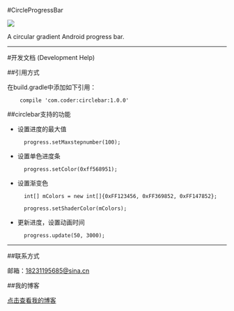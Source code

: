 #CircleProgressBar

![](http://i.imgur.com/3mmtrMc.png)

A circular gradient Android progress bar.


----------

#开发文档 (Development Help)

##引用方式

在build.gradle中添加如下引用：

		compile 'com.coder:circlebar:1.0.0'

##circlebar支持的功能

- 设置进度的最大值

		progress.setMaxstepnumber(100);
- 设置单色进度条

		progress.setColor(0xff568951);

- 设置渐变色

		int[] mColors = new int[]{0xFF123456, 0xFF369852, 0xFF147852};

    	progress.setShaderColor(mColors);

- 更新进度，设置动画时间

		progress.update(50, 3000);


----------

##联系方式

邮箱：18231195685@sina.cn

##我的博客

[点击查看我的博客](http://blog.csdn.net/sdkfjksf)
